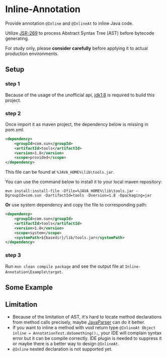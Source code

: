 # Inline-Annotation

Provide annotation `@Inline` and `@InlineAt` to inline Java code.

Utilize [JSR-269](https://jcp.org/en/jsr/detail?id=269) to process Abstract Syntax Tree (AST) before bytecode generating.

For study only, please **consider carefully** before applying it to actual production environments.

## Setup
### step 1

Because of the usage of the unofficial api, [jdk1.8](https://www.oracle.com/java/technologies/downloads/#java8) is required to build this project.

### step 2

Once import it as maven project, the dependency below is missing in pom.xml.
```xml
<dependency>
    <groupId>com.sun</groupId>
    <artifactId>tools</artifactId>
    <version>1.8</version>
    <scope>provided</scope>
</dependency>
```
This file can be found at `%JAVA_HOME%\lib\tools.jar`. 

You can use the command below to install it to your local maven repository:

`mvn install:install-file -Dfile=%JAVA_HOME%\lib\tools.jar -DgroupId=com.sun -DartifactId=tools -Dversion=1.8 -Dpackaging=jar`

**Or** use system dependency and copy the file to corresponding path:

```xml
<dependency>
    <groupId>com.sun</groupId>
    <artifactId>tools</artifactId>
    <version>1.8</version>
    <scope>system</scope>
    <systemPath>${basedir}/lib/tools.jar</systemPath>
</dependency>
```

### step 3

Run `mvn clean compile package` and see the output file at `Inline-Annotation\Example\target`.

## Some Example


## Limitation
* Because of the limitation of AST, it's hard to locate method declarations from method calls precisely, maybe [JavaParser](https://github.com/javaparser/javaparser) can do it better.
* If you want to inline a method with void return type `@InlineAt Object inline = AnnotationTest.doSomething();`, your IDE will complain syntax error but it can be compile correctly. IDE plugin is needed to suppress it or maybe there is a better way to design `@InlineAt`.
* `@Inline` nested declaration is not supported yet.

